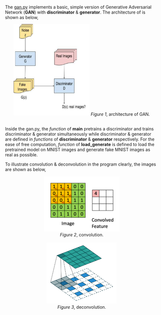 The [gan.py](gan.py) implements a basic, simple version of Generative Adversarial Network (**GAN**) with **discriminator** & **generator**. The architecture of is shown as below,
<p align="center">
<img src="../imgs/GAN_architecture.jpg" width="250px" height="300px"/>
<i>Figure 1</i>, architecture of GAN.<br/><br/>
</p>

Inside the gan.py, the *function* of **main** pretrains a discriminator and trains discriminator & generator simultaneously while discriminator & generator 
are defined in *functions* of **discriminator** & **generator** respectively. For the ease of free computation, *function* of **load_generate** is defined to load the pretrained model on MNIST images and generate fake MNIST images as real as possible.

To illustrate convolution & deconvolution in the program clearly, the images are shown as below,
<p align="center">
<img src="imgs/convolution.gif" width="250" height="180"><br/>
<i>Figure 2</i>, convolution.<br/><br/>
<img src="imgs/deconvolution.gif" width="230" height="200"><br/>
<i>Figure 3</i>, deconvolution.<br/><br/>
</p>
